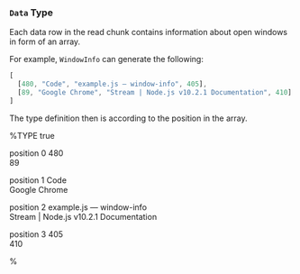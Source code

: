 
### `Data` Type

Each data row in the read chunk contains information about open windows in form of an array.

For example, `WindowInfo` can generate the following:

```js
[
  [480, "Code", "example.js — window-info", 405],
  [89, "Google Chrome", "Stream | Node.js v10.2.1 Documentation", 410]
]
```

The type definition then is according to the position in the array.

%TYPE true
<p name="winid" type="number">
  <d>position 0</d>
  <e>480<br/>89</e>
</p>
<p name="App Name" type="string">
  <d>position 1</d>
  <e>Code<br/>Google Chrome</e>
</p>
<p name="Window Title" type="string">
  <d>position 2</d>
  <e>example.js — window-info<br/>Stream | Node.js v10.2.1 Documentation</e>
</p>
<p name="pid" type="number">
  <d>position 3</d>
  <e>405<br>410</e>
</p>
%

